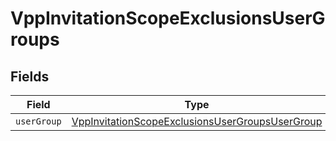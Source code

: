 # VppInvitationScopeExclusionsUserGroups


## Fields

| Field                                                                                                                     | Type                                                                                                                      | Required                                                                                                                  | Description                                                                                                               |
| ------------------------------------------------------------------------------------------------------------------------- | ------------------------------------------------------------------------------------------------------------------------- | ------------------------------------------------------------------------------------------------------------------------- | ------------------------------------------------------------------------------------------------------------------------- |
| `userGroup`                                                                                                               | [VppInvitationScopeExclusionsUserGroupsUserGroup](../../models/shared/vppinvitationscopeexclusionsusergroupsusergroup.md) | :heavy_minus_sign:                                                                                                        | N/A                                                                                                                       |